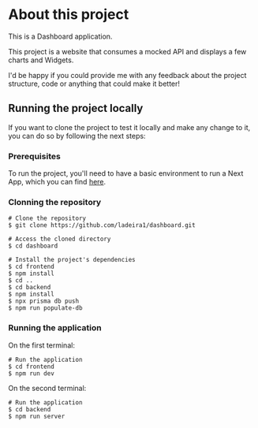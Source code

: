 # About this project

This is a Dashboard application.

This project is a website that consumes a mocked API and displays a few charts and Widgets.

I'd be happy if you could provide me with any feedback about the project structure, code or anything that could make it better!

## Running the project locally

If you want to clone the project to test it locally and make any change to it, you can do so by following the next steps:

### Prerequisites

To run the project, you'll need to have a basic environment to run a Next App, which you can find [here](https://nextjs.org/).

### Clonning the repository

```
# Clone the repository
$ git clone https://github.com/ladeira1/dashboard.git

# Access the cloned directory
$ cd dashboard

# Install the project's dependencies
$ cd frontend 
$ npm install
$ cd ..
$ cd backend
$ npm install
$ npx prisma db push
$ npm run populate-db
```
### Running the application

On the first terminal:

```
# Run the application
$ cd frontend
$ npm run dev
```

On the second terminal:

```
# Run the application
$ cd backend
$ npm run server
```
